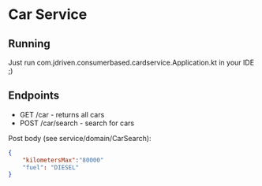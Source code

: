 Car Service
===========

Running
-------

Just run com.jdriven.consumerbased.cardservice.Application.kt in your IDE ;)

Endpoints
---------

* GET /car - returns all cars
* POST /car/search - search for cars

Post body (see service/domain/CarSearch):

```json
{
	"kilometersMax":"80000"
	"fuel": "DIESEL"
}
```

